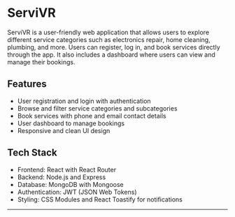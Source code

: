 # ServiVR

ServiVR is a user-friendly web application that allows users to explore different service categories such as electronics repair, home cleaning, plumbing, and more. Users can register, log in, and book services directly through the app. It also includes a dashboard where users can view and manage their bookings.

## Features

- User registration and login with authentication  
- Browse and filter service categories and subcategories  
- Book services with phone and email contact details  
- User dashboard to manage bookings  
- Responsive and clean UI design  

## Tech Stack

- Frontend: React with React Router  
- Backend: Node.js and Express  
- Database: MongoDB with Mongoose  
- Authentication: JWT (JSON Web Tokens)  
- Styling: CSS Modules and React Toastify for notifications  

---
